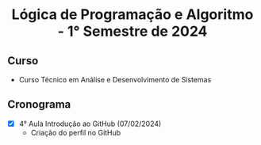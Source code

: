 <h1 align="center">
  Lógica de Programação e Algoritmo - 1° Semestre de 2024
</h1>

## Curso
- Curso Técnico em Análise e Desenvolvimento de Sistemas

## Cronograma
- [x] 4° Aula Introdução ao GitHub (07/02/2024)
   - Criação do perfil no GitHub
